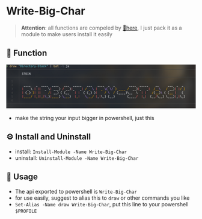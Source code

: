 # Write-Big-Char

> **Attention**: all functions are compeled by [:link:here](https://github.com/fleschutz/PowerShell/blob/master/Scripts/write-big.ps1), I just pack it as a module to make users install it easily

## :beginner: Function

![](res/2023-02-15-17-06-07.png)

- make the string your input bigger in powershell, just this

## :gear: Install and Uninstall

- install: `Install-Module -Name Write-Big-Char`
- uninstall: `Uninstall-Module -Name Write-Big-Char`

## :toolbox: Usage

- The api exported to powershell is `Write-Big-Char`
- for use easily, suggest to alias this to `draw` or other commands you like
- `Set-Alias -Name draw Write-Big-Char`, put this line to your powershell `$PROFILE`
